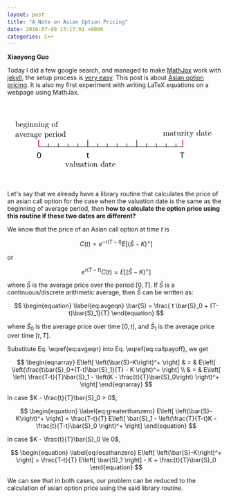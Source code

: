 ```yaml
---
layout: post
title: "A Note on Asian Option Pricing"
date: 2016-07-09 13:17:01 +0800
categories: C++
---
```


**Xiaoyong Guo**

Today I did a few google search, and managed to make [MathJax](https://www.mathjax.org/) 
work with [jekyll](http://jekyllrb.com/), 
the setup process is [very easy](http://jekyllrb.com/docs/extras/).
This post is about [Asian option pricing](https://en.wikipedia.org/wiki/Asian_option).
It is also my first experiment with writing LaTeX equations on a webpage using MathJax. 


![asian option time line](/image/asian_option_timeline.svg)

Let's say that we already have a library routine 
that calculates the price of an asian call option 
for the case when the valuation date is the same as the beginning of average period,
then **how to calculate the option price using this routine 
if these two dates are different?**

We know that the price of an Asian call option at time $t$ is

$$
\begin{equation}
\label{eq:callpayoffx}
C(t) = e^{-r(T-t)} E\left[ \left(\bar{S}-K\right)^+ \right]
\end{equation}
$$

or

$$
\begin{equation}
\label{eq:callpayoff}
 e^{r(T-t)} C(t) = E\left[ \left(\bar{S}-K\right)^+ \right]
\end{equation}
$$


where $\bar{S}$  is the average price over the period $[0, T]$.
If $\bar{S}$ is a continuous/discrete arithmetic average, then $\bar{S}$ can be written as:

$$
\begin{equation}
\label{eq:avgeqn}
\bar{S} = \frac{ t \bar{S}_0 + (T-t)\bar{S}_1}{T}
\end{equation}
$$

where $\bar{S}_0$ is the average price over time $[0, t]$, and
$\bar{S}_1$ is the average price over time $[t, T]$.

Substitute Eq. \eqref{eq:avgeqn} into Eq. \eqref{eq:callpayoff}, 
we get

$$
\begin{eqnarray}
E\left[ \left(\bar{S}-K\right)^+ \right]
& = & E\left[ \left(\frac{t\bar{S}_0+(T-t)\bar{S}_1}{T} - K \right)^+ \right] \\
& = & E\left[ \left( \frac{T-t}{T}\bar{S}_1 - \left(K - \frac{t}{T}\bar{S}_0\right) \right)^+ \right]
\end{eqnarray}
$$

In case $K - \frac{t}{T}\bar{S}_0 > 0$,  

$$
\begin{equation}
\label{eq:greaterthanzero}
E\left[ \left(\bar{S}-K\right)^+ \right] = \frac{T-t}{T} E\left[ \bar{S}_1 - \left(\frac{T}{T-t}K - \frac{t}{T-t}\bar{S}_0 \right)^+ \right]
\end{equation}
$$



In case $K - \frac{t}{T}\bar{S}_0 \le 0$,  

$$
\begin{equation}
\label{eq:lessthanzero}
E\left[ \left(\bar{S}-K\right)^+ \right] = \frac{T-t}{T} E\left[ \bar{S}_1 \right] - K + \frac{t}{T}\bar{S}_0 
\end{equation}
$$

We can see that in both cases, 
our problem can be reduced to 
the calculation of asian option price
using the said library routine.





